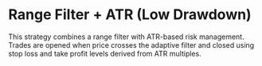 # Range Filter + ATR (Low Drawdown)

This strategy combines a range filter with ATR-based risk management. Trades are opened when price crosses the adaptive filter and closed using stop loss and take profit levels derived from ATR multiples.

